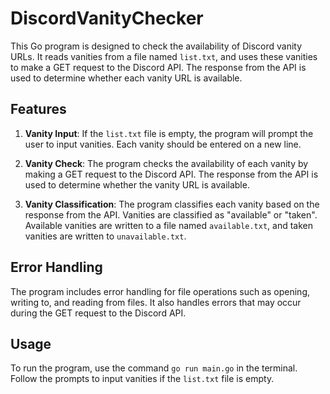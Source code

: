 # DiscordVanityChecker

This Go program is designed to check the availability of Discord vanity URLs. It reads vanities from a file named `list.txt`, and uses these vanities to make a GET request to the Discord API. The response from the API is used to determine whether each vanity URL is available.

## Features

1. **Vanity Input**: If the `list.txt` file is empty, the program will prompt the user to input vanities. Each vanity should be entered on a new line.

2. **Vanity Check**: The program checks the availability of each vanity by making a GET request to the Discord API. The response from the API is used to determine whether the vanity URL is available.

3. **Vanity Classification**: The program classifies each vanity based on the response from the API. Vanities are classified as "available" or "taken". Available vanities are written to a file named `available.txt`, and taken vanities are written to `unavailable.txt`.

## Error Handling

The program includes error handling for file operations such as opening, writing to, and reading from files. It also handles errors that may occur during the GET request to the Discord API.

## Usage

To run the program, use the command `go run main.go` in the terminal. Follow the prompts to input vanities if the `list.txt` file is empty.